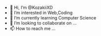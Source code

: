 - 👋 Hi, I’m @KozakiiXD
- 👀 I’m interested in Web,Coding
- 🌱 I’m currently learning Computer Science
- 💞️ I’m looking to collaborate on ...
- 📫 How to reach me ...

<!---
KozakiiXD/KozakiiXD is a ✨ special ✨ repository because its `README.md` (this file) appears on your GitHub profile.
You can click the Preview link to take a look at your changes.
--->
